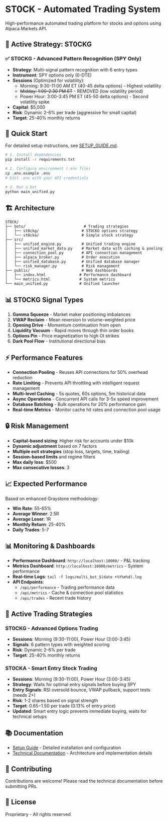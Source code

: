 # ST0CK - Automated Trading System

High-performance automated trading platform for stocks and options using Alpaca Markets API.

## 🚀 Active Strategy: ST0CKG

### ✅ ST0CKG - Advanced Pattern Recognition (SPY Only)
- **Strategy**: Multi-signal pattern recognition with 6 entry types
- **Instrument**: SPY options only (0-DTE)
- **Sessions** (Optimized for volatility): 
  - Morning: 9:30-11:00 AM ET (40-45 delta options) - Highest volatility
  - ~~Midday: 1:00-2:30 PM ET~~ - REMOVED (low volatility period)
  - Power Hour: 3:00-3:45 PM ET (45-50 delta options) - Second volatility spike
- **Capital**: $5,000
- **Risk**: Dynamic 2-6% per trade (aggressive for small capital)
- **Target**: 25-40% monthly returns

## 🎯 Quick Start

For detailed setup instructions, see [SETUP_GUIDE.md](SETUP_GUIDE.md).

```bash
# 1. Install dependencies
pip install -r requirements.txt

# 2. Configure environment (.env file)
cp .env.example .env
# Edit .env with your API credentials

# 3. Run a bot
python main_unified.py
```

## 🏗️ Architecture

```
ST0CK/
├── bots/                          # Trading strategies
│   ├── st0ckg/                   # ST0CKG options strategy
│   └── st0cka/                   # Simple stock strategy
├── src/
│   ├── unified_engine.py         # Unified trading engine
│   ├── unified_market_data.py    # Market data with caching & pooling
│   ├── connection_pool.py        # API connection management
│   ├── alpaca_broker.py          # Order execution
│   ├── unified_database.py       # Unified database manager
│   └── risk_manager.py           # Risk management
├── public/                       # Web dashboards
│   ├── index.html               # Performance dashboard
│   └── metrics.html             # System metrics
└── main_unified.py              # Unified launcher
```

## 📊 ST0CKG Signal Types

1. **Gamma Squeeze** - Market maker positioning imbalances
2. **VWAP Reclaim** - Mean reversion to volume-weighted price
3. **Opening Drive** - Momentum continuation from open
4. **Liquidity Vacuum** - Rapid moves through thin order books
5. **Options Pin** - Price magnetization to high OI strikes
6. **Dark Pool Flow** - Institutional directional bias

## ⚡ Performance Features

- **Connection Pooling** - Reuses API connections for 50% overhead reduction
- **Rate Limiting** - Prevents API throttling with intelligent request management
- **Multi-level Caching** - 5s quotes, 60s options, 5m historical data
- **Async Operations** - Concurrent API calls for 3-5x speed improvement
- **Database Batching** - Bulk operations for 20% performance gain
- **Real-time Metrics** - Monitor cache hit rates and connection pool usage

## 🔒 Risk Management

- **Capital-based sizing**: Higher risk for accounts under $10k
- **Dynamic adjustment** based on 7 factors
- **Multiple exit strategies** (stop loss, targets, time, trailing)
- **Session-based limits** and regime filters
- **Max daily loss**: $500
- **Max consecutive losses**: 3

## 📈 Expected Performance

Based on enhanced Graystone methodology:
- **Win Rate**: 55-65%
- **Average Winner**: 2.5R
- **Average Loser**: 1R
- **Monthly Return**: 25-40%
- **Daily Trades**: 5-7

## 📊 Monitoring & Dashboards

- **Performance Dashboard**: `http://localhost:10000/` - P&L tracking
- **Metrics Dashboard**: `http://localhost:10000/metrics` - System performance
- **Real-time Logs**: `tail -f logs/multi_bot_$(date +%Y%m%d).log`
- **API Endpoints**:
  - `/api/performance` - Trading performance data
  - `/api/metrics` - Cache & connection pool statistics
  - `/api/trades` - Recent trade history

## 🎯 Active Trading Strategies

### ST0CKG - Advanced Options Trading
- **Sessions**: Morning (9:30-11:00), Power Hour (3:00-3:45)
- **Signals**: 6 pattern types with weighted scoring
- **Risk**: Dynamic 2-6% per trade
- **Target**: 25-40% monthly returns

### ST0CKA - Smart Entry Stock Trading
- **Sessions**: Morning (9:30-11:00), Power Hour (3:00-3:45)
- **Strategy**: Waits for optimal entry signals before buying SPY
- **Entry Signals**: RSI oversold bounce, VWAP pullback, support tests (needs 2+)
- **Risk**: 1-2 shares based on signal strength
- **Target**: $0.65-$1.50 per trade (0.13% of entry price)
- **Updated**: Smart entry logic prevents immediate buying, waits for technical setups

## 📚 Documentation

- [Setup Guide](SETUP_GUIDE.md) - Detailed installation and configuration
- [Technical Documentation](TECHNICAL_DOCS.md) - Architecture and implementation details

## 🤝 Contributing

Contributions are welcome! Please read the technical documentation before submitting PRs.

## 📄 License

Proprietary - All rights reserved
